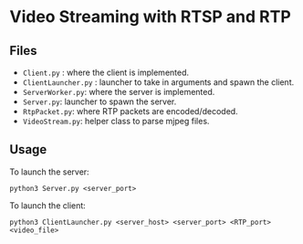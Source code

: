 # Video Streaming with RTSP and RTP

## Files
- `Client.py` : where the client is implemented.
- `ClientLauncher.py` : launcher to take in arguments and spawn the client.
- `ServerWorker.py`: where the server is implemented.
- `Server.py`: launcher to spawn the server.
- `RtpPacket.py`: where RTP packets are encoded/decoded.
- `VideoStream.py`: helper class to parse mjpeg files.

## Usage
To launch the server:
```
python3 Server.py <server_port>
```
To launch the client:
```
python3 ClientLauncher.py <server_host> <server_port> <RTP_port> <video_file>
```
